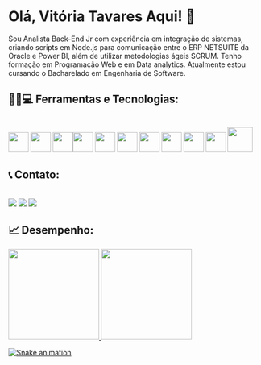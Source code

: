 <h1>Olá, Vitória Tavares Aqui! 👋</h1>

Sou Analista Back-End Jr com experiência em integração de sistemas, criando scripts em Node.js para comunicação entre o ERP NETSUITE da Oracle e Power BI, além de utilizar metodologias ágeis SCRUM. Tenho formação em Programação Web e em Data analytics. Atualmente estou cursando o Bacharelado em Engenharia de Software.
## :hammer::wrench::computer: Ferramentas e Tecnologias:
<div><br><img src="https://cdn.jsdelivr.net/gh/devicons/devicon/icons/git/git-original.svg" width="40" height="40"/>  <img src="https://cdn.jsdelivr.net/gh/devicons/devicon/icons/vscode/vscode-original.svg" width="40" height="40" margin="10px"/> <img src="https://cdn.jsdelivr.net/gh/devicons/devicon/icons/html5/html5-plain-wordmark.svg" width="40" height="40"/><img src="https://cdn.jsdelivr.net/gh/devicons/devicon/icons/css3/css3-plain-wordmark.svg" width="40" height="40"/>  <img src="https://cdn.jsdelivr.net/gh/devicons/devicon/icons/javascript/javascript-original.svg" width="40" height="40"/> <img src="https://cdn.jsdelivr.net/gh/devicons/devicon/icons/bootstrap/bootstrap-original.svg" width="40" height="40"/> <img src="https://cdn.jsdelivr.net/gh/devicons/devicon/icons/jquery/jquery-plain-wordmark.svg" width="40" height="40"/> <img src="https://cdn.jsdelivr.net/gh/devicons/devicon/icons/nodejs/nodejs-original.svg" width="40" height="40"/> <img src="https://cdn.jsdelivr.net/gh/devicons/devicon/icons/npm/npm-original-wordmark.svg" width="40" height="40"/> <img src="https://cdn.jsdelivr.net/gh/devicons/devicon/icons/react/react-original-wordmark.svg" width="40" height="40"/> <img src="https://cdn.jsdelivr.net/gh/devicons/devicon/icons/mysql/mysql-original-wordmark.svg" width="50" height="50" /> </div>

## :telephone_receiver: Contato:
<div><br><a href="https://www.instagram.com/vih_stavares/?hl=pt-br" target="_blank"><img src="https://img.shields.io/badge/-Instagram-%23E4405F?style=for-the-badge&logo=instagram&logoColor=white" target="_blank"></a> </a><a href = "vitoriadasilvatavares@gmail.com"><img src="https://img.shields.io/badge/Gmail-D14836?style=for-the-badge&logo=gmail&logoColor=white" target="_blank"></a> <a href="https://www.linkedin.com/in/vihtavares/" target="_blank"><img src="https://img.shields.io/badge/-LinkedIn-%230077B5?style=for-the-badge&logo=linkedin&logoColor=white" target="_blank"></a>   </div>

## :chart_with_upwards_trend: Desempenho:
<div><a href="https://github.com/vitoriatavares02"><img height="180px" src="https://github-readme-stats.vercel.app/api?username=vitoriatavares02&show_icons=true&theme=dracula&include_all_commits=true&count_private=true"/> <img height="180px" src="https://github-readme-stats.vercel.app/api/top-langs/?username=vitoriatavares02&layout=compact&langs_count=7&theme=dracula"/></div>

![Snake animation](https://github.com/VihProgramer/VihProgramer/blob/output/github-contribution-grid-snake.svg)
